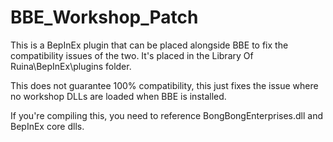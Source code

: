 # BBE_Workshop_Patch
This is a BepInEx plugin that can be placed alongside BBE to fix the compatibility issues of the two.
It's placed in the Library Of Ruina\BepInEx\plugins folder.

This does not guarantee 100% compatibility, this just fixes the issue where no workshop DLLs are loaded when BBE is installed.

If you're compiling this, you need to reference BongBongEnterprises.dll and BepInEx core dlls.
